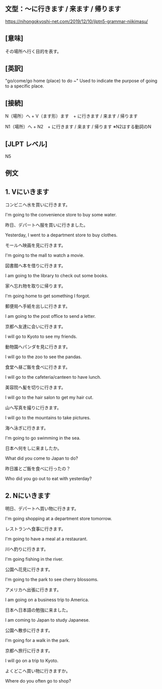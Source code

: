 ## 文型：〜に行きます / 来ます / 帰ります
<https://nihongokyoshi-net.com/2019/12/10/jlptn5-grammar-niikimasu/>

## [意味]

その場所へ行く目的を表す。

## [英訳]
"go/come/go home (place) to do ~"
Used to indicate the purpose of going to a specific place.

## [接続]
N（場所）へ +  V（ます形）ます　+ に行きます / 来ます / 帰ります

N1（場所）へ +  N2　+ に行きます / 来ます / 帰ります  ※N2はする動詞のN

## [JLPT レベル]
N5

## 例文

## 1. Vにいきます

コンビニへ水を買いに行きます。

I'm going to the convenience store to buy some water.

昨日、デパートへ服を買いに行きました。

Yesterday, I went to a department store to buy clothes.

モールへ映画を見に行きます。

I'm going to the mall to watch a movie. 

図書館へ本を借りに行きます。

I am going to the library to check out some books.

家へ忘れ物を取りに帰ります。

I'm going home to get something I forgot.

郵便局へ手紙を出しに行きます。

I am going to the post office to send a letter.

京都へ友達に会いに行きます。

I will go to Kyoto to see my friends.

動物園へパンダを見に行きます。

I will go to the zoo to see the pandas.

食堂へ昼ご飯を食べに行きます。

I will go to the cafeteria/canteen to have lunch.

美容院へ髪を切りに行きます。

I will go to the hair salon to get my hair cut.

山へ写真を撮りに行きます。

I will go to the mountains to take pictures.

海へ泳ぎに行きます。

I'm going to go swimming in the sea.

日本へ何をしに来ましたか。

What did you come to Japan to do?

昨日誰とご飯を食べに行ったの？

Who did you go out to eat with yesterday?



## 2. Nにいきます

明日、デパートへ買い物に行きます。

I'm going shopping at a department store tomorrow.

レストランへ食事に行きます。

I'm going to have a meal at a restaurant.

川へ釣りに行きます。

I'm going fishing in the river.

公園へ花見に行きます。

I'm going to the park to see cherry blossoms.

アメリカへ出張に行きます。

I am going on a business trip to America.

日本へ日本語の勉強に来ました。

I am coming to Japan to study Japanese.

公園へ散歩に行きます。

I'm going for a walk in the park.

京都へ旅行に行きます。

I will go on a trip to Kyoto.

よくどこへ買い物に行きますか。

Where do you often go to shop?
